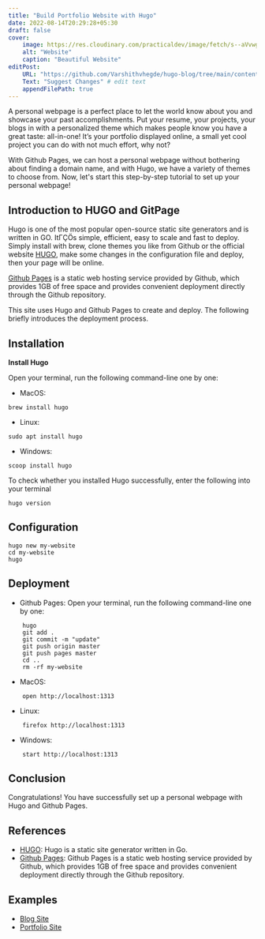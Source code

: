 ```yaml
---
title: "Build Portfolio Website with Hugo"
date: 2022-08-14T20:29:28+05:30
draft: false
cover: 
    image: https://res.cloudinary.com/practicaldev/image/fetch/s--aVvwgF2Q--/c_imagga_scale,f_auto,fl_progressive,h_420,q_auto,w_1000/https://dev-to-uploads.s3.amazonaws.com/uploads/articles/an647cem25bfc52mctxp.png
    alt: "Website"
    caption: "Beautiful Website"
editPost:
    URL: "https://github.com/Varshithvhegde/hugo-blog/tree/main/content"
    Text: "Suggest Changes" # edit text
    appendFilePath: true
---
```


A personal webpage is a perfect place to let the world know about you and showcase your past accomplishments. Put your resume, your projects, your blogs in with a personalized theme which makes people know you have a great taste: all-in-one! It’s your portfolio displayed online, a small yet cool project you can do with not much effort, why not?

With Github Pages, we can host a personal webpage without bothering about finding a domain name, and with Hugo, we have a variety of themes to choose from. Now, let's start this step-by-step tutorial to set up your personal webpage!

## Introduction to HUGO and GitPage

Hugo is one of the most popular open-source static site generators and is written in GO. ItΓÇÖs simple, efficient, easy to scale and fast to deploy. Simply install with brew, clone themes you like from Github or the official website [HUGO](https://gohugo.io/), make some changes in the configuration file and deploy, then your page will be online.

[Github Pages](https://pages.github.com/) is a static web hosting service provided by Github, which provides 1GB of free space and provides convenient deployment directly through the Github repository.

This site uses Hugo and Github Pages to create and deploy. The following briefly introduces the deployment process.

## Installation

**Install Hugo**

Open your terminal, run the following command-line one by one:
- MacOS:   
```
brew install hugo
```
- Linux:
```
sudo apt install hugo
```
- Windows:
```
scoop install hugo
```

To check whether you installed Hugo successfully, enter the following into your terminal

    hugo version
## Configuration

    hugo new my-website
    cd my-website
    hugo
## Deployment
- Github Pages: 
  Open your terminal, run the following command-line one by one:
```
    hugo
    git add .
    git commit -m "update"
    git push origin master
    git push pages master
    cd ..
    rm -rf my-website
```
- MacOS:
```
    open http://localhost:1313
```
- Linux:
```
    firefox http://localhost:1313
```
- Windows:
```
    start http://localhost:1313
```
## Conclusion
Congratulations! You have successfully set up a personal webpage with Hugo and Github Pages.

## References
- [HUGO](https://gohugo.io/): Hugo is a static site generator written in Go.
- [Github Pages](https://pages.github.com/): Github Pages is a static web hosting service provided by Github, which provides 1GB of free space and provides convenient deployment directly through the Github repository.

## Examples
- [Blog Site](https://github.com/Varshithvhegde/hugo-blog)
- [Portfolio Site](https://hugo-alexa-portfolio.netlify.app/)
